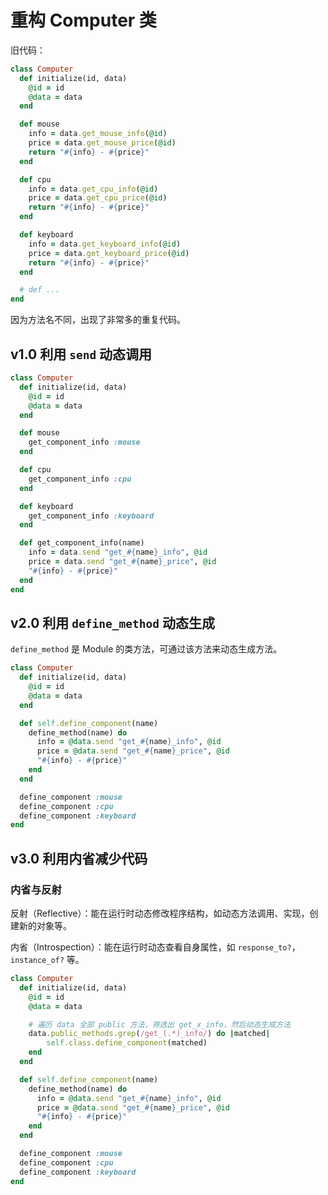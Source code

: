 # 重构 Computer 类

旧代码：

```ruby
class Computer
  def initialize(id, data)
    @id = id
    @data = data
  end

  def mouse
    info = data.get_mouse_info(@id)
    price = data.get_mouse_price(@id)
    return "#{info} - #{price}"
  end

  def cpu
    info = data.get_cpu_info(@id)
    price = data.get_cpu_price(@id)
    return "#{info} - #{price}"
  end

  def keyboard
    info = data.get_keyboard_info(@id)
    price = data.get_keyboard_price(@id)
    return "#{info} - #{price}"
  end

  # def ...
end
```

因为方法名不同，出现了非常多的重复代码。


## v1.0 利用 `send` 动态调用

```ruby
class Computer
  def initialize(id, data)
    @id = id
    @data = data
  end

  def mouse
    get_component_info :mouse
  end

  def cpu
    get_component_info :cpu
  end

  def keyboard
    get_component_info :keyboard
  end

  def get_component_info(name)
    info = data.send "get_#{name}_info", @id
    price = data.send "get_#{name}_price", @id
    "#{info} - #{price}"
  end
end
```


## v2.0 利用 `define_method` 动态生成

`define_method` 是 Module 的类方法，可通过该方法来动态生成方法。

```ruby
class Computer
  def initialize(id, data)
    @id = id
    @data = data
  end

  def self.define_component(name)
    define_method(name) do
      info = @data.send "get_#{name}_info", @id
      price = @data.send "get_#{name}_price", @id
      "#{info} - #{price}"
    end
  end

  define_component :mouse
  define_component :cpu
  define_component :keyboard
end
```

## v3.0 利用内省减少代码

### 内省与反射

反射（Reflective）：能在运行时动态修改程序结构，如动态方法调用、实现，创建新的对象等。

内省（Introspection）：能在运行时动态查看自身属性，如 `response_to?`，`instance_of?` 等。

```ruby
class Computer
  def initialize(id, data)
    @id = id
    @data = data

    # 遍历 data 全部 public 方法，筛选出 get_x_info，然后动态生成方法
    data.public_methods.grep(/get_(.*)_info/) do |matched|
    	self.class.define_component(matched)
    end
  end

  def self.define_component(name)
    define_method(name) do
      info = @data.send "get_#{name}_info", @id
      price = @data.send "get_#{name}_price", @id
      "#{info} - #{price}"
    end
  end

  define_component :mouse
  define_component :cpu
  define_component :keyboard
end
```
